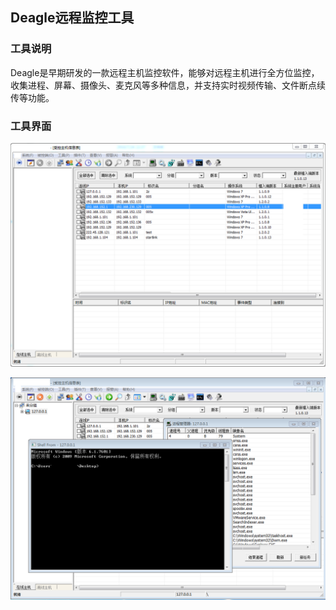 ## Deagle远程监控工具

### 工具说明

Deagle是早期研发的一款远程主机监控软件，能够对远程主机进行全方位监控，收集进程、屏幕、摄像头、麦克风等多种信息，并支持实时视频传输、文件断点续传等功能。

 

### 工具界面

![](Deagle1.png)

![](Deagle2.png)